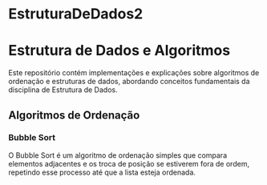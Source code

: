 # EstruturaDeDados2
# Estrutura de Dados e Algoritmos

Este repositório contém implementações e explicações sobre algoritmos de ordenação e estruturas de dados, abordando conceitos fundamentais da disciplina de Estrutura de Dados.

## Algoritmos de Ordenação

### Bubble Sort

O Bubble Sort é um algoritmo de ordenação simples que compara elementos adjacentes e os troca de posição se estiverem fora de ordem, repetindo esse processo até que a lista esteja ordenada.
